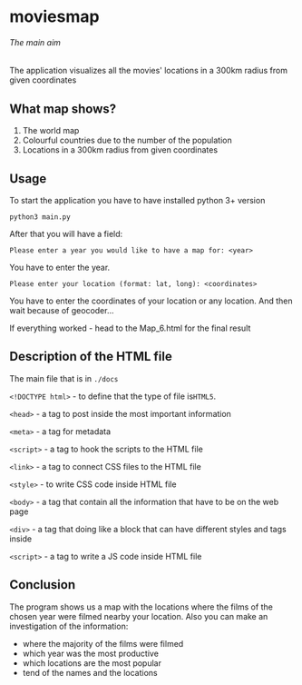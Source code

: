 # moviesmap
###### The main aim
The application visualizes all the movies' locations in a 300km radius from given coordinates
## What map shows?
1. The world map
2. Colourful countries due to the number of the population
3. Locations in a 300km radius from given coordinates
## Usage
To start the application you have to have installed python 3+ version
```
python3 main.py
```
After that you will have a field:
```
Please enter a year you would like to have a map for: <year>
```
You have to enter the year.
```
Please enter your location (format: lat, long): <coordinates>
```
You have to enter the coordinates of your location or any location. And then wait because of geocoder...

If everything worked - head to the Map_6.html for the final result

## Description of the HTML file
The main file that is in `./docs`

`<!DOCTYPE html>` - to define that the type of file is`HTML5`.

`<head>` - a tag to post inside the most important information

`<meta>` - a tag for metadata

`<script>` - a tag to hook the scripts to the HTML file

`<link>` - a tag to connect CSS files to the HTML file

`<style>` - to write CSS code inside HTML file

`<body>` - a tag that contain all the information that have to be on the web page

`<div>` - a tag that doing like a block that can have different styles and tags inside

`<script>` - a tag to write a JS code inside HTML file

## Conclusion
The program shows us a map with the locations where the films of the chosen year were filmed nearby your location. 
Also you can make an investigation of the information:
 - where the majority of the films were filmed
 - which year was the most productive
 - which locations are the most popular
 - tend of the names and the locations
